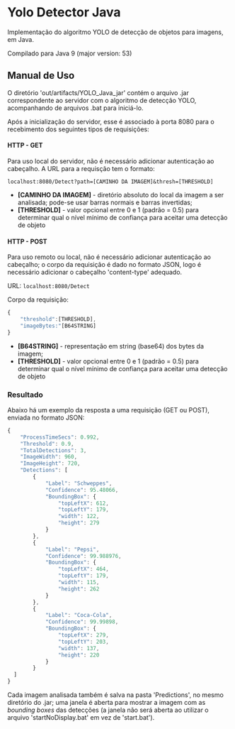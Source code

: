 # Yolo Detector Java

Implementação do algoritmo YOLO de detecção de objetos para imagens, em Java.

Compilado para Java 9 (major version: 53)

## Manual de Uso

O diretório 'out/artifacts/YOLO_Java_jar' contém o arquivo .jar correspondente ao servidor com o algoritmo de detecção YOLO, acompanhando de arquivos .bat para iniciá-lo.

Após a inicialização do servidor, esse é associado à porta 8080 para o recebimento dos seguintes tipos de requisições:


#### HTTP - GET

Para uso local do servidor, não é necessário adicionar autenticação ao cabeçalho. A URL para a requisção tem o formato:

`localhost:8080/Detect?path=[CAMINHO DA IMAGEM]&thresh=[THRESHOLD]`

* **[CAMINHO DA IMAGEM]** - diretório absoluto do local da imagem a ser analisada; pode-se usar barras normais e barras invertidas;
* **[THRESHOLD]** - valor opcional entre 0 e 1 (padrão = 0.5) para determinar qual o nível mínimo de confiança para aceitar uma detecção de objeto

#### HTTP - POST

Para uso remoto ou local, não é necessário adicionar autenticação ao cabeçalho; o corpo da requisição é dado no formato JSON, logo é necessário adicionar o cabeçalho 'content-type' adequado.

URL:
`localhost:8080/Detect`

Corpo da requisição:
```javascript
{
    "threshold":[THRESHOLD],
    "imageBytes:"[B64STRING]
}
```

* **[B64STRING]** - representação em string (base64) dos bytes da imagem;
* **[THRESHOLD]** - valor opcional entre 0 e 1 (padrão = 0.5) para determinar qual o nível mínimo de confiança para aceitar uma detecção de objeto

### Resultado

Abaixo há um exemplo da resposta a uma requisição (GET ou POST), enviada no formato JSON:

```javascript
{
    "ProcessTimeSecs": 0.992,
    "Threshold": 0.9,
    "TotalDetections": 3,
    "ImageWidth": 960,
    "ImageHeight": 720,
    "Detections": [
        {
            "Label": "Schweppes",
            "Confidence": 95.48066,
            "BoundingBox": {
                "topLeftX": 612,
                "topLeftY": 179,
                "width": 122,
                "height": 279
            }
        },
        {
            "Label": "Pepsi",
            "Confidence": 99.988976,
            "BoundingBox": {
                "topLeftX": 464,
                "topLeftY": 179,
                "width": 115,
                "height": 262
            }
        },
        {
            "Label": "Coca-Cola",
            "Confidence": 99.99898,
            "BoundingBox": {
                "topLeftX": 279,
                "topLeftY": 203,
                "width": 137,
                "height": 220
            }
        }
  ]
}
```

Cada imagem analisada também é salva na pasta 'Predictions', no mesmo diretório do .jar; uma janela é aberta para mostrar a imagem com as *bounding boxes* das detecções (a janela não será aberta ao utilizar o arquivo 'startNoDisplay.bat' em vez de 'start.bat').
